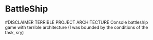# BattleShip
#DISCLAIMER
TERRIBLE PROJECT ARCHITECTURE
Console battleship game with terrible architecture (I was bounded by the conditions of the task, sry)
